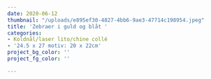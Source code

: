 ```yaml
---
date: 2020-06-12
thumbnail: "/uploads/e895ef30-4827-4bb6-9ae3-47714c198954.jpeg"
title: 'Zebraer i guld og blåt '
categories:
- Koldnål/laser lito/chine collé
- '24.5 x 27 motiv: 20 x 22cm'
project_bg_color: ''
project_fg_color: ''

---
```

